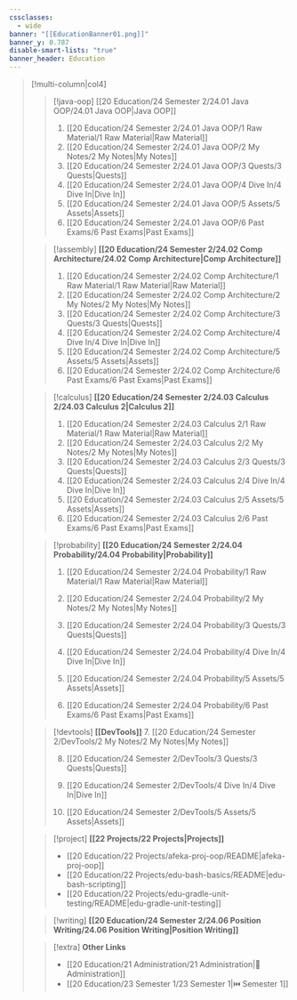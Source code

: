 ```yaml
---
cssclasses:
  - wide
banner: "[[EducationBanner01.png]]"
banner_y: 0.787
disable-smart-lists: "true"
banner_header: Education
---
```


> [!multi-column|col4]
>
> > [!java-oop] [[20 Education/24 Semester 2/24.01 Java OOP/24.01 Java OOP|Java OOP]]
> >
> > 1. [[20 Education/24 Semester 2/24.01 Java OOP/1 Raw Material/1 Raw Material|Raw Material]]
> > 2. [[20 Education/24 Semester 2/24.01 Java OOP/2 My Notes/2 My Notes|My Notes]]
> > 3. [[20 Education/24 Semester 2/24.01 Java OOP/3 Quests/3 Quests|Quests]]
> > 4. [[20 Education/24 Semester 2/24.01 Java OOP/4 Dive In/4 Dive In|Dive In]]
> > 5. [[20 Education/24 Semester 2/24.01 Java OOP/5 Assets/5 Assets|Assets]]
> > 6. [[20 Education/24 Semester 2/24.01 Java OOP/6 Past Exams/6 Past Exams|Past Exams]]
>
>
> > [!assembly] **[[20 Education/24 Semester 2/24.02 Comp Architecture/24.02 Comp Architecture|Comp Architecture]]**
> >
> > 1. [[20 Education/24 Semester 2/24.02 Comp Architecture/1 Raw Material/1 Raw Material|Raw Material]]
> > 2. [[20 Education/24 Semester 2/24.02 Comp Architecture/2 My Notes/2 My Notes|My Notes]]
> > 3. [[20 Education/24 Semester 2/24.02 Comp Architecture/3 Quests/3 Quests|Quests]]
> > 4. [[20 Education/24 Semester 2/24.02 Comp Architecture/4 Dive In/4 Dive In|Dive In]]
> > 5. [[20 Education/24 Semester 2/24.02 Comp Architecture/5 Assets/5 Assets|Assets]]
> > 6. [[20 Education/24 Semester 2/24.02 Comp Architecture/6 Past Exams/6 Past Exams|Past Exams]]
>
>
> > [!calculus] **[[20 Education/24 Semester 2/24.03 Calculus 2/24.03 Calculus 2|Calculus 2]]**
> >
> > 1. [[20 Education/24 Semester 2/24.03 Calculus 2/1 Raw Material/1 Raw Material|Raw Material]]
> > 2. [[20 Education/24 Semester 2/24.03 Calculus 2/2 My Notes/2 My Notes|My Notes]]
> > 3. [[20 Education/24 Semester 2/24.03 Calculus 2/3 Quests/3 Quests|Quests]]
> > 4. [[20 Education/24 Semester 2/24.03 Calculus 2/4 Dive In/4 Dive In|Dive In]]
> > 5. [[20 Education/24 Semester 2/24.03 Calculus 2/5 Assets/5 Assets|Assets]]
> > 6. [[20 Education/24 Semester 2/24.03 Calculus 2/6 Past Exams/6 Past Exams|Past Exams]]
>
>
> > [!probability] **[[20 Education/24 Semester 2/24.04 Probability/24.04 Probability|Probability]]**
> >
> > 1. [[20 Education/24 Semester 2/24.04 Probability/1 Raw Material/1 Raw Material|Raw Material]]
> >
> > 2. [[20 Education/24 Semester 2/24.04 Probability/2 My Notes/2 My Notes|My Notes]]
> >
> > 3. [[20 Education/24 Semester 2/24.04 Probability/3 Quests/3 Quests|Quests]]
> >
> > 4. [[20 Education/24 Semester 2/24.04 Probability/4 Dive In/4 Dive In|Dive In]]
> >
> > 5. [[20 Education/24 Semester 2/24.04 Probability/5 Assets/5 Assets|Assets]]
> >
> > 6. [[20 Education/24 Semester 2/24.04 Probability/6 Past Exams/6 Past Exams|Past Exams]]
>
>
> > [!devtools] **[[DevTools]]**
> > 7. [[20 Education/24 Semester 2/DevTools/2 My Notes/2 My Notes|My Notes]]
> >
> > 8. [[20 Education/24 Semester 2/DevTools/3 Quests/3 Quests|Quests]]
> >
> > 9. [[20 Education/24 Semester 2/DevTools/4 Dive In/4 Dive In|Dive In]]
> >
> > 10. [[20 Education/24 Semester 2/DevTools/5 Assets/5 Assets|Assets]]
> >
> >
>
> 
>
> >[!project] **[[22 Projects/22 Projects|Projects]]**
> > - [[20 Education/22 Projects/afeka-proj-oop/README|afeka-proj-oop]]
> > - [[20 Education/22 Projects/edu-bash-basics/README|edu-bash-scripting]]
> > - [[20 Education/22 Projects/edu-gradle-unit-testing/README|edu-gradle-unit-testing]]
>
> > [!writing] **[[20 Education/24 Semester 2/24.06 Position Writing/24.06 Position Writing|Position Writing]]**
>
> > [!extra] **Other Links**
> > - [[20 Education/21 Administration/21 Administration|📑 Administration]]
> > - [[20 Education/23 Semester 1/23 Semester 1|⏮️ Semester 1]]
